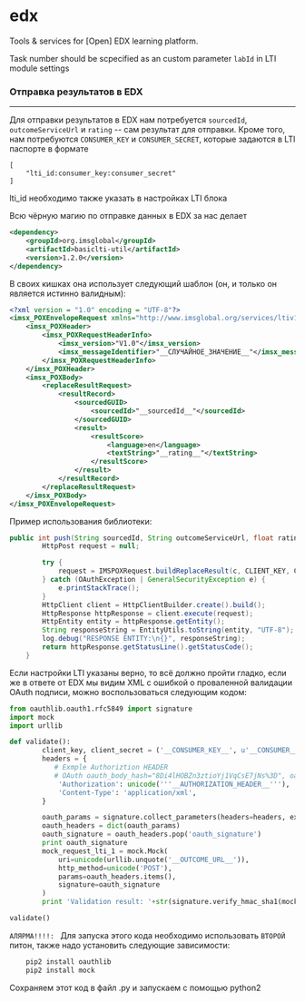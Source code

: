 # edx

Tools & services for [Open] EDX learning platform.

Task number should be scpecified as an custom parameter `labId` in LTI module settings

### Отправка результатов в EDX
___
Для отправки результатов в EDX нам потребуется `sourcedId`, `outcomeServiceUrl` и `rating` -- сам результат для отправки.
Кроме того, нам потребуются `CONSUMER_KEY` и `CONSUMER_SECRET`, которые задаются в LTI паспорте в формате
```
[
    "lti_id:consumer_key:consumer_secret"
]
```
lti_id необходимо также указать в настройках LTI блока

Всю чёрную магию по отправке данных в EDX за нас делает 
```xml
<dependency>
    <groupId>org.imsglobal</groupId>
    <artifactId>basiclti-util</artifactId>
    <version>1.2.0</version>
</dependency>
```
В своих кишках она использует следующий шаблон (он, и только он является истинно валидным):
```xml
<?xml version = "1.0" encoding = "UTF-8"?>
<imsx_POXEnvelopeRequest xmlns="http://www.imsglobal.org/services/ltiv1p1/xsd/imsoms_v1p0">
	<imsx_POXHeader>
		<imsx_POXRequestHeaderInfo>
			<imsx_version>"V1.0"</imsx_version>
			<imsx_messageIdentifier>"__СЛУЧАЙНОЕ_ЗНАЧЕНИЕ__"</imsx_messageIdentifier>
		</imsx_POXRequestHeaderInfo>
	</imsx_POXHeader>
	<imsx_POXBody>
		<replaceResultRequest>
			<resultRecord>
				<sourcedGUID>
					<sourcedId>"__sourcedId__"</sourcedId>
				</sourcedGUID>
				<result>
					<resultScore>
						<language>en</language>
						<textString>"__rating__"</textString>
					</resultScore>
				</result>
			</resultRecord>
		</replaceResultRequest>
	</imsx_POXBody>
</imsx_POXEnvelopeRequest>
```
Пример использования библиотеки:
```java
public int push(String sourcedId, String outcomeServiceUrl, float rating) throws IOException {
        HttpPost request = null;

        try {
            request = IMSPOXRequest.buildReplaceResult(c, CLIENT_KEY, CLIENT_SECRET, sourcedId, rating + "", null, true);
        } catch (OAuthException | GeneralSecurityException e) {
            e.printStackTrace();
        }
        HttpClient client = HttpClientBuilder.create().build();
        HttpResponse httpResponse = client.execute(request);
        HttpEntity entity = httpResponse.getEntity();
        String responseString = EntityUtils.toString(entity, "UTF-8");
        log.debug("RESPONSE ENTITY:\n{}", responseString);
        return httpResponse.getStatusLine().getStatusCode();
    }
```

Если настройки LTI указаны верно, то всё должно пройти гладко, если же в ответе от EDX мы видим XML с ошибкой о проваленной валидации OAuth подписи, можно воспользоваться следующим кодом:
```python
from oauthlib.oauth1.rfc5849 import signature
import mock
import urllib

def validate():
        client_key, client_secret = ('__CONSUMER_KEY__', u'__CONSUMER__SECRET__')
        headers = {
           # Exmple Authoriztion HEADER
           # OAuth oauth_body_hash="8Di4lHOBZn3ztioYj1VqCsE7jNs%3D", oauth_consumer_key="c28dcab7-b945-4f9e-88f9-5c54ae61416d.pglti.ifmo.ru", oauth_nonce="5089146837464679937", oauth_signature="DX9REUQvuAUbRWp0raTPdIYkZyo%3D", oauth_signature_method="HMAC-SHA1", oauth_timestamp="1553170389", oauth_version="1.0"
            'Authorization': unicode('''__AUTHORIZATION_HEADER__'''),
            'Content-Type': 'application/xml',
        }

        oauth_params = signature.collect_parameters(headers=headers, exclude_oauth_signature=False)
        oauth_headers = dict(oauth_params)
        oauth_signature = oauth_headers.pop('oauth_signature')
        print oauth_signature
        mock_request_lti_1 = mock.Mock(
            uri=unicode(urllib.unquote('__OUTCOME_URL__')),
            http_method=unicode('POST'),
            params=oauth_headers.items(),
            signature=oauth_signature
        )
        print 'Validation result: '+str(signature.verify_hmac_sha1(mock_request_lti_1, client_secret))

validate()
```
`АЛЯРМА!!!!: ` Для запуска этого кода необходимо использовать `ВТОРОЙ` питон, также надо установить следующие зависимости:
```bash
    pip2 install oauthlib
    pip2 install mock
```

Сохраняем этот код в файл .py и запускаем с помощью python2